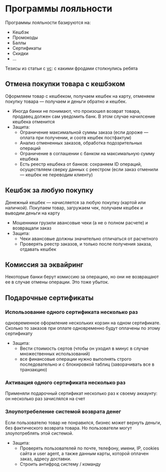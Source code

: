 # Программы лояльности

Программы лояльности базируются на:

* Кешбэк
* Промокоды
* Баллы
* Сертификаты
* Скидки
* ...

Тезисы из статьи с [vc](https://vc.ru/trade/636199-kak-internet-magazin-tasty-coffee-nagreli-na-100-000-rubley-cherez-keshbek-tinkoff-i-drugie-programmy-loyalnosti): с какими фродами столкнулись ребята

## Отмена покупки товара с кешбэком

Оформляем товар с кешбеком, получаем кешбек на карту, отменяем покупку товара — получаем и деньги обратно и кешбек.

* Иногда банки не понимают, что произошел возврат товара, продавец должен сам уведомить банк. В этом случае начилсение кешбека отменится
* Защита:
  * Ограничение максимальной суммы заказа (если дороже — оплата при получении, и соотв кешбек постфактум)
  * Анализ отмененных заказов, обработка подозрительных операций
  * Ограничение в соглашении с банком на максимальную сумму кешбека
  * Есть реестр кешбека от банков: сохраняем ID операций, осуществляем сверку данных с реестром (если заказ отменили — кешбек не переводим клиенту)

## Кешбэк за любую покупку

Денежный кешбек — начисляется за любую покупку (картой или наличкой). Покупаем товар, загружаем чек, получаем кешбек и выводим деньги на карту

* Мошенники грузили авансовые чеки (а не о полном расчете) и возвращали заказ
* Защита:
  * Чеки авансовые должны значительно отличаться от расчетного
  * Проверять реестр заказов, и только после получения заказа, отдавать кешбек

## Комиссия за эквайринг

Некоторые банки берут комиссию за операцию, но они не возвращают ее в случае отмены операции. Это тоже убыток.

## Подарочные сертификаты

### Использование одного сертификата несколько раз

одновременное оформление нескольких корзин на одном сертификате. Сколько то заказов при оплате одновременно будут оплачены по этому сертификату

* Защита:
  * Вести стоимость сертов (чтобы он уходил в минус в случае множественных использований)
  * все финансовые операции нужно выполнять строго последовательно и с блокировкой таблиц (заворачивать все в транзакцию)

### Активация одного сертификата несколько раз

Применяли подарочный сертификат несколько раз к своему аккаунту: он несколько раз зачислялся на счет

### Злоупотребеление системой возврата денег

Если пользователю товар не понравился, бизнес может вернуть деньги, без фактического возврата товара. Но пользователи могут злоупотреблять этой системой.

* Защита:
  * Проверять пользователей по почте, телефону, имени, IP, cookies сайта и user agent, а также данным карты, которой оплачен заказ, адресу доставки.
  * Строить антифрод систему / команду
